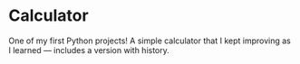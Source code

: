 # Calculator
One of my first Python projects! A simple calculator that I kept improving as I learned — includes a version with history.
